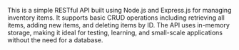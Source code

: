 This is a simple RESTful API built using Node.js and Express.js for managing inventory items. It supports basic CRUD operations including retrieving all items, adding new items, and deleting items by ID. The API uses in-memory storage, making it ideal for testing, learning, and small-scale applications without the need for a database.

